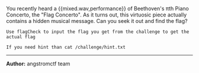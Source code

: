 You recently heard a {{mixed.wav,performance}} of Beethoven's &pi;th Piano Concerto, the &quot;Flag Concerto&quot;. As it turns out, this virtuosic piece actually contains a hidden musical message. Can you seek it out and find the flag?

`Use flagCheck to input the flag you get from the challenge to get the actual flag`

`If you need hint than cat /challenge/hint.txt`

---
**Author:** angstromctf team